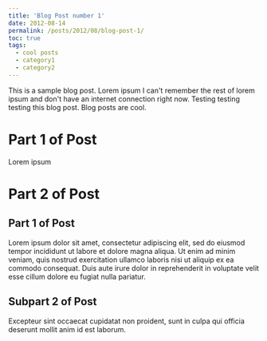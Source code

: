 ```yaml
---
title: 'Blog Post number 1'
date: 2012-08-14
permalink: /posts/2012/08/blog-post-1/
toc: true
tags:
  - cool posts
  - category1
  - category2
---
```


This is a sample blog post. Lorem ipsum I can't remember the rest of lorem ipsum and don't have an internet connection right now. Testing testing testing this blog post. Blog posts are cool.

# Part 1 of Post
Lorem ipsum

# Part 2 of Post

## Part 1 of Post

Lorem ipsum dolor sit amet, consectetur adipiscing elit, sed do eiusmod tempor incididunt ut labore et dolore magna aliqua. Ut enim ad minim veniam, quis nostrud exercitation ullamco laboris nisi ut aliquip ex ea commodo consequat. Duis aute irure dolor in reprehenderit in voluptate velit esse cillum dolore eu fugiat nulla pariatur. 

## Subpart 2 of Post

Excepteur sint occaecat cupidatat non proident, sunt in culpa qui officia deserunt mollit anim id est laborum.


